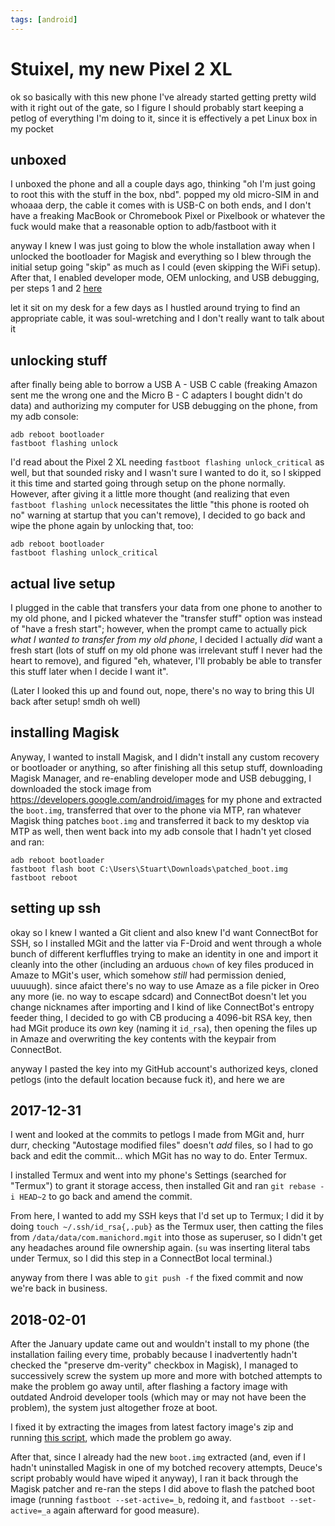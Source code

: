 ```yaml
---
tags: [android]
---
```


# Stuixel, my new Pixel 2 XL

ok so basically with this new phone I've already started getting pretty wild with it right out of the gate, so I figure I should probably start keeping a petlog of everything I'm doing to it, since it is effectively a pet Linux box in my pocket

## unboxed

I unboxed the phone and all a couple days ago, thinking "oh I'm just going to root this with the stuff in the box, nbd". popped my old micro-SIM in and whoaaa derp, the cable it comes with is USB-C on both ends, and I don't have a freaking MacBook or Chromebook Pixel or Pixelbook or whatever the fuck would make that a reasonable option to adb/fastboot with it

anyway I knew I was just going to blow the whole installation away when I unlocked the bootloader for Magisk and everything so I blew through the initial setup going "skip" as much as I could (even skipping the WiFi setup). After that, I enabled developer mode, OEM unlocking, and USB debugging, per steps 1 and 2 [here](https://android.gadgethacks.com/how-to/unlock-bootloader-your-pixel-2-pixel-2-xl-0180707/)

let it sit on my desk for a few days as I hustled around trying to find an appropriate cable, it was soul-wretching and I don't really want to talk about it

## unlocking stuff

after finally being able to borrow a USB A - USB C cable (freaking Amazon sent me the wrong one and the Micro B - C adapters I bought didn't do data) and authorizing my computer for USB debugging on the phone, from my adb console:

```
adb reboot bootloader
fastboot flashing unlock
```

I'd read about the Pixel 2 XL needing `fastboot flashing unlock_critical` as well, but that sounded risky and I wasn't sure I wanted to do it, so I skipped it this time and started going through setup on the phone normally. However, after giving it a little more thought (and realizing that even `fastboot flashing unlock` necessitates the little "this phone is rooted oh no" warning at startup that you can't remove), I decided to go back and wipe the phone again by unlocking that, too:

```
adb reboot bootloader
fastboot flashing unlock_critical
```

## actual live setup

I plugged in the cable that transfers your data from one phone to another to my old phone, and I picked whatever the "transfer stuff" option was instead of "have a fresh start"; however, when the prompt came to actually pick *what I wanted to transfer from my old phone*, I decided I actually *did* want a fresh start (lots of stuff on my old phone was irrelevant stuff I never had the heart to remove), and figured "eh, whatever, I'll probably be able to transfer this stuff later when I decide I want it".

(Later I looked this up and found out, nope, there's no way to bring this UI back after setup! smdh oh well)

## installing Magisk

Anyway, I wanted to install Magisk, and I didn't install any custom recovery or bootloader or anything, so after finishing all this setup stuff, downloading Magisk Manager, and re-enabling developer mode and USB debugging, I downloaded the stock image from https://developers.google.com/android/images for my phone and extracted the `boot.img`, transferred that over to the phone via MTP, ran whatever Magisk thing patches `boot.img` and transferred it back to my desktop via MTP as well, then went back into my adb console that I hadn't yet closed and ran:

```
adb reboot bootloader
fastboot flash boot C:\Users\Stuart\Downloads\patched_boot.img
fastboot reboot
```

## setting up ssh

okay so I knew I wanted a Git client and also knew I'd want ConnectBot for SSH, so I installed MGit and the latter via F-Droid and went through a whole bunch of different kerfluffles trying to make an identity in one and import it cleanly into the other (including an arduous `chown` of key files produced in Amaze to MGit's user, which somehow *still* had permission denied, uuuuugh). since afaict there's no way to use Amaze as a file picker in Oreo any more (ie. no way to escape sdcard) and ConnectBot doesn't let you change nicknames after importing and I kind of like ConnectBot's entropy feeder thing, I decided to go with CB producing a 4096-bit RSA key, then had MGit produce its *own* key (naming it `id_rsa`), then opening the files up in Amaze and overwriting the key contents with the keypair from ConnectBot.

anyway I pasted the key into my GitHub account's authorized keys, cloned petlogs (into the default location because fuck it), and here we are

## 2017-12-31

I went and looked at the commits to petlogs I made from MGit and, hurr durr, checking "Autostage modified files" doesn't *add* files, so I had to go back and edit the commit... which MGit has no way to do. Enter Termux.

I installed Termux and went into my phone's Settings (searched for "Termux") to grant it storage access, then installed Git and ran `git rebase -i HEAD~2` to go back and amend the commit.

From here, I wanted to add my SSH keys that I'd set up to Termux; I did it by doing `touch ~/.ssh/id_rsa{,.pub}` as the Termux user, then catting the files from `/data/data/com.manichord.mgit` into those as superuser, so I didn't get any headaches around file ownership again. (`su` was inserting literal tabs under Termux, so I did this step in a ConnectBot local terminal.)

anyway from there I was able to `git push -f` the fixed commit and now we're back in business.

## 2018-02-01

After the January update came out and wouldn't install to my phone (the installation failing every time, probably because I inadvertently hadn't checked the "preserve dm-verity" checkbox in Magisk), I managed to successively screw the system up more and more with botched attempts to make the problem go away until, after flashing a factory image with outdated Android developer tools (which may or may not have been the problem), the system just altogether froze at boot.

I fixed it by extracting the images from latest factory image's zip and running [this script](https://forum.xda-developers.com/pixel-2-xl/development/tool-deuces-bootloop-recovery-flashing-t3704761), which made the problem go away.

After that, since I already had the new `boot.img` extracted (and, even if I hadn't uninstalled Magisk in one of my botched recovery attempts, Deuce's script probably would have wiped it anyway), I ran it back through the Magisk patcher and re-ran the steps I did above to flash the patched boot image (running `fastboot --set-active=_b`, redoing it, and `fastboot --set-active=_a` again afterward for good measure).
